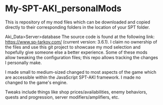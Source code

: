 # My-SPT-AKI_personalMods
This is repository of my mod files which can be downloaded and copied directly to their corresponding folders in the location of your SPT folder.

Aki_Data>Server>database
The source code is found at the following link: https://www.sp-tarkov.com/ (current version: 3.6.1). 
I claim no ownership of the files and use this git project to showcase my mod selection and hopefully give someone else a better experience. 
Some of these mods allow tweaking the configuration files; this repo allows tracking the changes I personally make.

I made small to medium-sized changed to most aspects of the game which are accessible within the JavaScript SPT-AKI framework. I made no changed to the game's engine.

Tweaks include things like shop prices/availabilities, enemy behaviors, quests and progression, server modifiers/amplifiers, etc.
